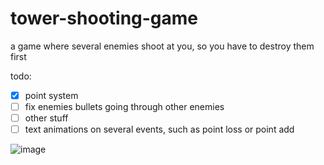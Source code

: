 # tower-shooting-game
a game where several enemies shoot at you, so you have to destroy them first

todo:
- [x] point system
- [ ] fix enemies bullets going through other enemies
- [ ] other stuff
- [ ] text animations on several events, such as point loss or point add

![image](https://media.discordapp.net/attachments/920372443544162365/999305101653049474/unknown.png?width=929&height=936)

